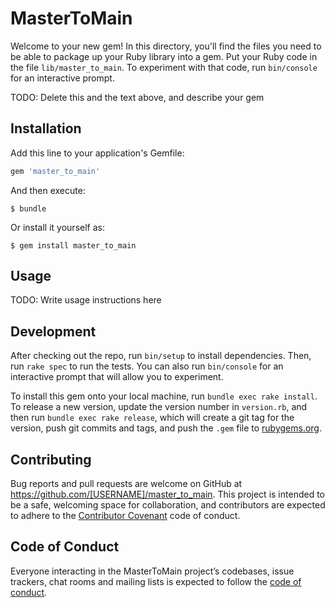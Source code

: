 # MasterToMain

Welcome to your new gem! In this directory, you'll find the files you need to be able to package up your Ruby library into a gem. Put your Ruby code in the file `lib/master_to_main`. To experiment with that code, run `bin/console` for an interactive prompt.

TODO: Delete this and the text above, and describe your gem

## Installation

Add this line to your application's Gemfile:

```ruby
gem 'master_to_main'
```

And then execute:

    $ bundle

Or install it yourself as:

    $ gem install master_to_main

## Usage

TODO: Write usage instructions here

## Development

After checking out the repo, run `bin/setup` to install dependencies. Then, run `rake spec` to run the tests. You can also run `bin/console` for an interactive prompt that will allow you to experiment.

To install this gem onto your local machine, run `bundle exec rake install`. To release a new version, update the version number in `version.rb`, and then run `bundle exec rake release`, which will create a git tag for the version, push git commits and tags, and push the `.gem` file to [rubygems.org](https://rubygems.org).

## Contributing

Bug reports and pull requests are welcome on GitHub at https://github.com/[USERNAME]/master_to_main. This project is intended to be a safe, welcoming space for collaboration, and contributors are expected to adhere to the [Contributor Covenant](http://contributor-covenant.org) code of conduct.

## Code of Conduct

Everyone interacting in the MasterToMain project’s codebases, issue trackers, chat rooms and mailing lists is expected to follow the [code of conduct](https://github.com/[USERNAME]/master_to_main/blob/master/CODE_OF_CONDUCT.md).
